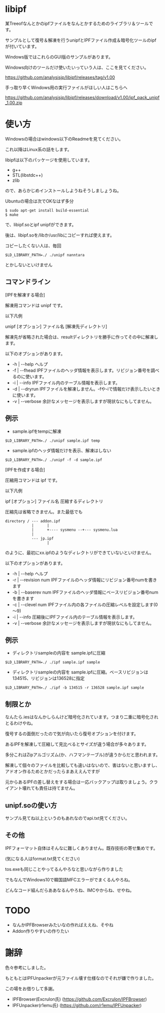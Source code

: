 libipf
===============
某Treeofなんとかのipfファイルをなんとかするためのライブラリ＆ツールです。

サンプルとして復号＆解凍を行うunipfとIPFファイル作成＆暗号化ツールのipfが付いています。

Windows版ではこれらのGUI版のサンプルがあります。

Windows向けのツールだけ使いたいっていう人は、ここを見てください。

https://github.com/analysisjp/libipf/releases/tag/v1.00

手っ取り早くWindows用の実行ファイルがほしい人はこちらへ

https://github.com/analysisjp/libipf/releases/download/v1.00/ipf_pack_unipf_1.00.zip

使い方
===============
Windowsの場合はwindows以下のReadmeを見てください。

これ以降はLinux系の話をします。

libipfは以下のパッケージを使用しています。
* g++
* STL(libstdc++)
* zlib

ので、あらかじめインストールしようねそうしましょうね。

Ubuntuの場合は次でOKなはず多分
````
$ sudo apt-get install build-essential
$ make
````
で、libipf.soとipf unipfができます。


後は、libipf.soを/libか/usr/libにコピーすれば使えます。

コピーしたくない人は、毎回

````
$LD_LIBRARY_PATH=./ ./unipf nanntara
````

とかしないといけません


コマンドライン
--------

[IPFを解凍する場合]

解凍用コマンドは unipf です。

以下凡例

unipf [オプション] ファイル名 [解凍先ディレクトリ]

解凍先が省略された場合は、resultディレクトリを勝手に作ってその中に解凍します。

以下のオプションがあります。

* -h | --help         ヘルプ
* -f | --fhead        IPFファイルのヘッダ情報を表示します。リビジョン番号を調べるのに使います。
* -i | --info         IPFファイル内のテーブル情報を表示します。
* -d | --dryrun       IPFファイルを解凍しません。-fや-iで情報だけ表示したいときに使います。
* -v | --verbose      余計なメッセージを表示しますが現状なにもしてません。

例示
--------
* sample.ipfをtempに解凍


````
$LD_LIBRARY_PATH=./ ./unipf sample.ipf temp
````

* sample.ipfのヘッダ情報だけを表示、解凍はしない


````
$LD_LIBRARY_PATH=./ ./unipf -f -d sample.ipf
````


[IPFを作成する場合]


圧縮用コマンドは ipf です。

以下凡例

ipf [オプション] ファイル名 圧縮するディレクトリ

圧縮先は省略できません。また最低でも


```` 
directory / --- addon.ipf 
            |      |
            |      +---- sysmenu --+--- sysmenu.lua
            |
            --- jp.ipf
                   |
````

のように、最初にxx.ipfのようなディレクトリができていないといけません。

以下のオプションがあります。

* -h | --help         ヘルプ
* -r | --revision num IPFファイルのヘッダ情報にリビジョン番号numを書きます
* -b | --baserev num  IPFファイルのヘッダ情報にベースリビジョン番号numを書きます
* -c | --clevel num   IPFファイル内の各ファイルの圧縮レベルを設定します(0～9)
* -i | --info         圧縮後にIPFファイル内のテーブル情報を表示します。
* -v | --verbose      余計なメッセージを表示しますが現状なにもしてません。

例示
--------
* ディレクトリsampleの内容を sample.ipfに圧縮

````
$LD_LIBRARY_PATH=./ ./ipf sample.ipf sample
````

* ディレクトリsampleの内容を sample.ipfに圧縮。ベースリビジョンは134515、リビジョンは136528に指定


````
$LD_LIBRARY_PATH=./ ./ipf -b 134515 -r 136528 sample.ipf sample
````



制限とか
--------
なんたら.iesはなんかしらんけど暗号化されています。つまり二重に暗号化されとるわけやね。

復号するの面倒だったので気が向いたら復号オプションを付けます。

あるIPFを解凍して圧縮して見比べるとサイズが違う場合が多々あります。

多分これはZipアルゴリズム(か、ハフマンテーブル)が違うからだと思われます。

解凍して個々のファイルを比較しても違いはないので、害はないと思いますし、アドオン作るためとかだったらまあええんですが

元からあるIPFの差し替えをする場合は一応バックアップは取りましょう。クライアント壊れても責任は持てません。


unipf.soの使い方
--------
サンプル見てね以上というのもあれなのでapi.txt見てください。


その他
--------
IPFフォーマット自体はそんなに難しくありません。既存技術の寄せ集めです。

(気になる人はformat.txt見てください)

tos.exeも同じことやってるんやろなと思いながら作りました

でもなんでWindows10で韓国語MFCエラーがでまくるんやろね。

どんなコード組んだらああなるんやろね、IMCやからね、せやね。



TODO
===============
* なんかIPFBrowserみたいなの作ればええね、そやね
* Addon作りやすいの作りたい

謝辞
===============
色々参考にしました。

もともとはIPFUnpackerが元ファイル壊す仕様なのでそれが嫌で作りました。

この場をお借りして多謝。

* IPFBrowser(Excrulon氏) (https://github.com/Excrulon/IPFBrowser)
* IPFUnpacker(r1emu氏) (https://github.com/r1emu/IPFUnpacker)
